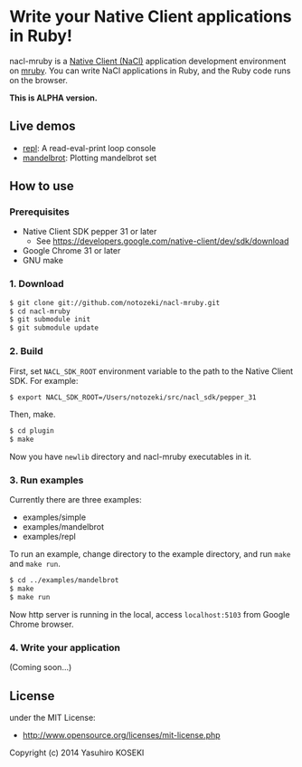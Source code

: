 # Write your Native Client applications in Ruby!
nacl-mruby is a [Native Client (NaCl)](https://developers.google.com/native-client/) application development environment on [mruby](https://github.com/mruby/mruby).
You can write NaCl applications in Ruby, and the Ruby code runs on the browser.

__This is ALPHA version.__


## Live demos
* [repl](http://devel.notozeki.org/nacl-mruby/repl/): A read-eval-print loop console
* [mandelbrot](http://devel.notozeki.org/nacl-mruby/mandelbrot/): Plotting mandelbrot set


## How to use

### Prerequisites
* Native Client SDK pepper 31 or later
  * See https://developers.google.com/native-client/dev/sdk/download
* Google Chrome 31 or later
* GNU make

### 1. Download
```bash
$ git clone git://github.com/notozeki/nacl-mruby.git
$ cd nacl-mruby
$ git submodule init
$ git submodule update
```

### 2. Build
First, set `NACL_SDK_ROOT` environment variable to the path to the Native Client SDK. For example:
```bash
$ export NACL_SDK_ROOT=/Users/notozeki/src/nacl_sdk/pepper_31
```

Then, make.
```bash
$ cd plugin
$ make
```

Now you have `newlib` directory and nacl-mruby executables in it.

### 3. Run examples
Currently there are three examples:
* examples/simple
* examples/mandelbrot
* examples/repl

To run an example, change directory to the example directory, and run `make` and `make run`.
```bash
$ cd ../examples/mandelbrot
$ make
$ make run
```

Now http server is running in the local, access `localhost:5103` from Google Chrome browser.

### 4. Write your application
(Coming soon...)


## License
under the MIT License:
* http://www.opensource.org/licenses/mit-license.php

Copyright (c) 2014 Yasuhiro KOSEKI
